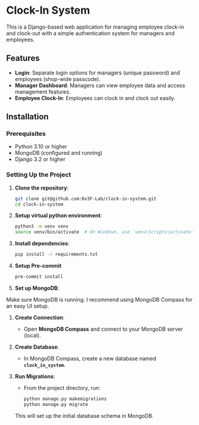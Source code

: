 # Clock-In System

This is a Django-based web application for managing employee clock-in and clock-out with a simple authentication system for managers and employees.

## Features

- **Login**: Separate login options for managers (unique password) and employees (shop-wide passcode).
- **Manager Dashboard**: Managers can view employee data and access management features.
- **Employee Clock-In**: Employees can clock in and clock out easily.

## Installation

### Prerequisites

- Python 3.10 or higher
- MongoDB (configured and running)
- Django 3.2 or higher

### Setting Up the Project

1. **Clone the repository**:
   ```bash
   git clone git@github.com:0x3F-Lab/clock-in-system.git
   cd clock-in-system
   ```

2. **Setup virtual python environment**:
    ```bash
    python3 -m venv venv
    source venv/bin/activate  # On Windows, use `venv\Scripts\activate`
    ```

3. **Install dependencies**:
    ```bash
    pip install -r requirements.txt

4. **Setup Pre-commit**
    ```bash
    pre-commit install
    ```

5. **Set up MongoDB**:

Make sure MongoDB is running. I recommend using MongoDB Compass for an easy UI setup.

1. **Create Connection**:
   - Open **MongoDB Compass** and connect to your MongoDB server (local).

2. **Create Database**:
   - In MongoDB Compass, create a new database named **`clock_in_system`**.

3. **Run Migrations**:
   - From the project directory, run:
     ```bash
     python manage.py makemigrations
     python manage.py migrate
     ```
   This will set up the initial database schema in MongoDB.

